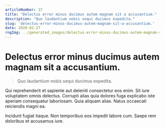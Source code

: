 ```yaml
---
articleNumber: 37
title: "Delectus error minus ducimus autem magnam sit a accusantium."
description: "Quo laudantium nobis sequi ducimus expedita."
slug: 'delectus-error-minus-ducimus-autem-magnam-sit-a-accusantium.'
date: 2020-02-27
rngImg: ../generated_images/delectus-error-minus-ducimus-autem-magnam-sit-a-accusantium..jpg
---
```


# Delectus error minus ducimus autem magnam sit a accusantium.

> Quo laudantium nobis sequi ducimus expedita.

Qui reprehenderit et sapiente aut deleniti consectetur eos enim. Sit iure voluptatem omnis delectus. Corrupti alias quia dolores fuga explicabo iste aperiam consequatur laboriosam. Quia aliquam alias. Natus occaecati reiciendis magni ea.
 Incidunt fugiat itaque. Non temporibus eos impedit labore cum. Saepe rem doloribus et accusamus iure.
